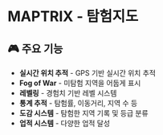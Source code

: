 # MAPTRIX - 탐험지도

## 🎮 주요 기능

- **실시간 위치 추적** - GPS 기반 실시간 위치 추적
- **Fog of War** - 미탐험 지역을 어둡게 표시
- **레벨링** - 경험치 기반 레벨 시스템
- **통계 추적** - 탐험률, 이동거리, 지역 수 등
- **도감 시스템** - 탐험한 지역 기록 및 등급 분류
- **업적 시스템** - 다양한 업적 달성
